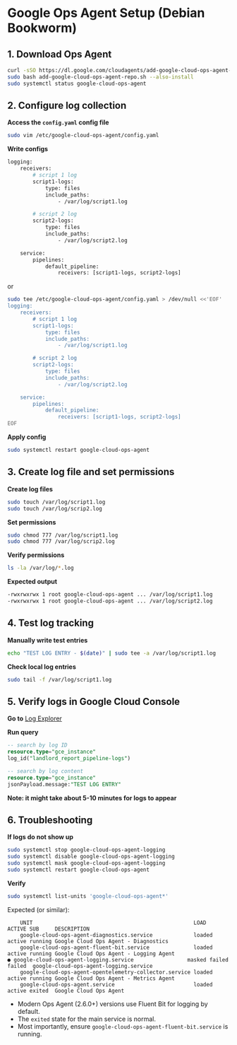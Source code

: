# Google Ops Agent Setup (Debian Bookworm)

## 1. Download Ops Agent

```bash
curl -sSO https://dl.google.com/cloudagents/add-google-cloud-ops-agent-repo.sh
sudo bash add-google-cloud-ops-agent-repo.sh --also-install
sudo systemctl status google-cloud-ops-agent
```

## 2. Configure log collection 

**Access the ```config.yaml``` config file**

```bash
sudo vim /etc/google-cloud-ops-agent/config.yaml
```

**Write configs**

```bash
logging:
	receivers:
		# script 1 log
		script1-logs:
			type: files
			include_paths:
				- /var/log/script1.log

		# script 2 log
		script2-logs:
			type: files
			include_paths:
				- /var/log/script2.log

	service:
		pipelines:
			default_pipeline:
				receivers: [script1-logs, script2-logs]
```

or

```bash
sudo tee /etc/google-cloud-ops-agent/config.yaml > /dev/null <<'EOF'
logging:
	receivers:
		# script 1 log
		script1-logs:
			type: files
			include_paths:
				- /var/log/script1.log

		# script 2 log
		script2-logs:
			type: files
			include_paths:
				- /var/log/script2.log

	service:
		pipelines:
			default_pipeline:
				receivers: [script1-logs, script2-logs]
EOF
```

**Apply config**

```bash
sudo systemctl restart google-cloud-ops-agent
```

## 3. Create log file and set permissions

**Create log files**

```bash
sudo touch /var/log/script1.log
sudo touch /var/log/scrip2.log
```

**Set permissions**

```bash
sudo chmod 777 /var/log/script1.log
sudo chmod 777 /var/log/scrip2.log
```
**Verify permissions**

```bash
ls -la /var/log/*.log
```

**Expected output**

```bash
-rwxrwxrwx 1 root google-cloud-ops-agent ... /var/log/script1.log
-rwxrwxrwx 1 root google-cloud-ops-agent ... /var/log/script2.log
```



## 4. Test log tracking

**Manually write test entries**

```bash
echo "TEST LOG ENTRY - $(date)" | sudo tee -a /var/log/script1.log
```

**Check local log entries**

```bash
sudo tail -f /var/log/script1.log
```

## 5. Verify logs in Google Cloud Console

**Go to** [Log Explorer](https://console.cloud.google.com/logs/query)

**Run query**

```sql
-- search by log ID
resource.type="gce_instance"
log_id("landlord_report_pipeline-logs")

-- search by log content
resource.type="gce_instance"
jsonPayload.message:"TEST LOG ENTRY"
```

**Note: it might take about 5-10 minutes for logs to appear**

## 6. Troubleshooting

**If logs do not show up**

```bash
sudo systemctl stop google-cloud-ops-agent-logging
sudo systemctl disable google-cloud-ops-agent-logging
sudo systemctl mask google-cloud-ops-agent-logging
sudo systemctl restart google-cloud-ops-agent  
```

**Verify**

```bash
sudo systemctl list-units 'google-cloud-ops-agent*'
```

Expected (or similar):

```
	UNIT                                                   LOAD   ACTIVE SUB     DESCRIPTION                           
	google-cloud-ops-agent-diagnostics.service             loaded active running Google Cloud Ops Agent - Diagnostics
	google-cloud-ops-agent-fluent-bit.service              loaded active running Google Cloud Ops Agent - Logging Agent
● google-cloud-ops-agent-logging.service                 masked failed failed  google-cloud-ops-agent-logging.service
	google-cloud-ops-agent-opentelemetry-collector.service loaded active running Google Cloud Ops Agent - Metrics Agent
	google-cloud-ops-agent.service                         loaded active exited  Google Cloud Ops Agent
```

- Modern Ops Agent (2.6.0+) versions use Fluent Bit for logging by default.
- The ```exited``` state for the main service is normal.
- Most importantly, ensure ```google-cloud-ops-agent-fluent-bit.service``` is running.
